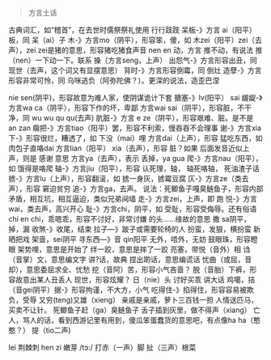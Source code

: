 >方言土话

古典词汇，如“稽首”，在去世时儒祭祭礼使用
行行跂跂
呆板-》方言 ai（阳平） 板，同 呆（ai）子
木-》方言mo（阴平），形容笨，傻，如 木zei（阳平）zei（去声），zei zei是猪的意思，形容猪吃猪食声音
nen en 动，方言 推不动，有说法 推（nen）一下动一下。联系 搡（方言seng，上声）
出怨气-》方言形容出丑，同 现世（去声，这个词又有显摆意思）
背时-》方言形容倒霉，同 倒灶
造孽-》方言形容非常可怜，同 乌咪逃负（阿弥陀佛？）。更深的说法，造歪巴涅

nie sen(阴平)，形容故意为难人家，使阴谋诡计下套
搪塞-》lv(阳平） sai
龌龊-》方言wa ca（阴平），形容下作的坏，卑鄙
方言wai sai（阴平），形容脏，不干净，同 wu wu qu qu(去声)
肮脏-》方言 e ze（阴平），形容艰难、脏。是不是 an zan
瘸把-》方言tiao（阳平）罢，形容不利索，慢吞吞不会理事
谢-》方言xia
下-》形容很烂，糟透了，如 下没（mai）哩
方言dai（上声），形容 猛吃东西，如 肉包子直咯dai
方言lian（阳平） xia（去声），形容 脏？如果 后面发音近似上声，则是 感谢 意思
方言ya（去声），表示 丢掉，ya gua
爬-》方言nau（阳平），如 饿得是咯爬
轴-》方言jiu（阳平），形容 认死理，轴， 轴死咯轴， 死油渣子话
掳-》方言lu（上声），形容翻滚，如 掳一身灰，掳霉豆腐
仄-》方言ze（类去声），形容 窘迫贫穷
追-》方言ga，去声。 说法：死鲫鱼子嘎臭鲢鱼子，形容内部矛盾，相互坑，相互逼迫，类似兄弟阋墙
走-》方言zei，上声，即 跑
悦-》方言wai，类去声，高兴开心
耻-》方言chi，阴平，如 受耻，形容受侮辱。还有俗语  chi en chi，乖嗯乖，形容不讨好，非常讨嫌
的头……缘故的意思
撒 sa阴平，掉，漏
收煞-》收尾，结束
拉子—》跛子或需要轮椅的人
扮蛮，发狠，横扮蛮
新晒把戏
架啬，sei阴平
寻东西—》音 qin阳平
无外，唔外，无妨
鼓眼珠，形容瞪眼
架势哩，意思是开始了
绊一跤，意思是摔了一跤
亮塞，带悦（音外）相
诌（音掌）文，意思编文字
讲?话，故典
捏出啲话，意思编谎话
忧曲（或屈，音却），意思委屈求全、忧愁
挖（音阿）苦，形容小气吝啬？
脱（音胎）下裤，形容故意出某人丑丢人
现世，形容炫耀？
日（nie）头
讨好买乖
讲大话
鸡噶，拮（音gei阴平）据-》形容拘谨，不大方，小气
吃得住-》掐得住，形容容易被欺负，受辱
又穷(teng)又雄（xieng）
亲戚是亲戚，萝卜三百钱一担
人情送匹马，买卖不让针。
死鲫鱼子赶（ga）臭鲢鱼子
舌子插到灰里，做不得声（xiang）
亡人，骂人的话，看到西游记里有用到，傻瓜笨蛋蠢货的意思吧，有点像ha ha（憨憨？）
提（tio二声)

lei 荆棘刺
hen zi 嫩芽
/tɔ:/  打赤（一声）脚  扯（三声）根菜